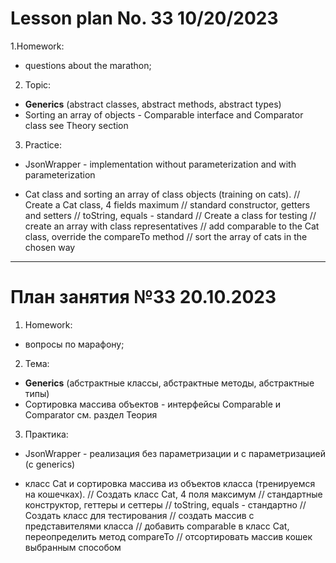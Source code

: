 # Lesson plan No. 33 10/20/2023

1.Homework:
- questions about the marathon;

2. Topic:
- **Generics** (abstract classes, abstract methods, abstract types)
- Sorting an array of objects - Comparable<T> interface and Comparator<T> class
  see Theory section

3. Practice:

- JsonWrapper - implementation without parameterization and with parameterization

- Cat class and sorting an array of class objects (training on cats).
  // Create a Cat class, 4 fields maximum
  // standard constructor, getters and setters
  // toString, equals - standard
  // Create a class for testing
  // create an array with class representatives
  // add comparable to the Cat class, override the compareTo method
  // sort the array of cats in the chosen way


___________________________________________

# План занятия №33 20.10.2023

1. Homework:
- вопросы по марафону;

2. Тема:
- **Generics** (абстрактные классы, абстрактные методы, абстрактные типы)
- Сортировка массива объектов - интерфейсы Comparable<T> и Comparator<T>
см. раздел Теория

3. Практика:

- JsonWrapper - реализация без параметризации и с параметризацией (с generics)

- класс Cat и сортировка массива из объектов класса (тренируемся на кошечках).
  // Cоздать класс Cat, 4 поля максимум
  // стандартные конструктор, геттеры и сеттеры
  // toString, equals - стандартно 
  // Создать класс для тестирования
  // создать массив с представителями класса
  // добавить comparable в класс Cat, переопределить метод compareTo
  // отсортировать массив кошек выбранным способом




